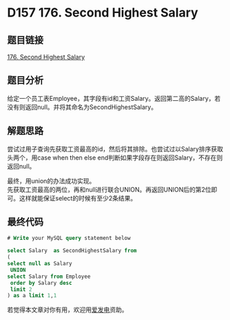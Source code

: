 # D157 176. Second Highest Salary

## 题目链接

[176. Second Highest Salary](https://leetcode.com/problems/second-highest-salary/)

## 题目分析

给定一个员工表Employee，其字段有id和工资Salary。返回第二高的Salary，若没有则返回null。并将其命名为SecondHighestSalary。

## 解题思路

尝试过用子查询先获取工资最高的id，然后将其排除。也尝试过以Salary排序获取头两个，用case when then else end判断如果字段存在则返回Salary，不存在则返回null。

最终，用union的办法成功实现。  
先获取工资最高的两位，再和null进行联合UNION。再返回UNION后的第2位即可。这样就能保证select的时候有至少2条结果。

## 最终代码

```sql
# Write your MySQL query statement below

select Salary  as SecondHighestSalary from 
( 
select null as Salary
 UNION
select Salary from Employee 
 order by Salary desc  
 limit 2
) as a limit 1,1
```

若觉得本文章对你有用，欢迎用[爱发电](https://afdian.net/@skys215)资助。

